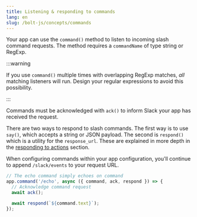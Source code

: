 ```yaml
---
title: Listening & responding to commands
lang: en
slug: /bolt-js/concepts/commands
---
```


Your app can use the `command()` method to listen to incoming slash command requests. The method requires a `commandName` of type string or RegExp.

:::warning 

If you use `command()` multiple times with overlapping RegExp matches, _all_ matching listeners will run. Design your regular expressions to avoid this possibility.

:::

Commands must be acknowledged with `ack()` to inform Slack your app has received the request.

There are two ways to respond to slash commands. The first way is to use `say()`, which accepts a string or JSON payload. The second is `respond()` which is a utility for the `response_url`. These are explained in more depth in the [responding to actions](/concepts/actions) section.

When configuring commands within your app configuration, you'll continue to append `/slack/events` to your request URL.

```javascript
// The echo command simply echoes on command
app.command('/echo', async ({ command, ack, respond }) => {
  // Acknowledge command request
  await ack();

  await respond(`${command.text}`);
});
```